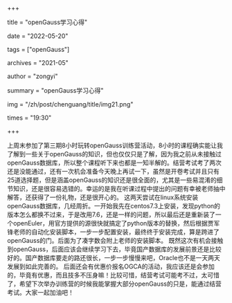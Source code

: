 +++

title = "openGauss学习心得" 

date = "2022-05-20" 

tags = ["openGauss"] 

archives = "2021-05" 

author = "zongyi" 

summary = "openGauss学习心得"

img = "/zh/post/chenguang/title/img21.png" 

times = "19:30"

+++


上周末参加了第三期8小时玩转openGauss训练营活动，8小时的课程确实能让我了解到一些关于openGauss的知识，但也仅仅只是了解，因为我之前从未接触过openGauss数据库，所以整个课程听下来也都是一知半解的。结营考试考了两次还是没能通过，还有一次机会准备今天晚上再试一下，虽然是开卷考试并且只有25道选择题，但是涵盖openGauss的知识还是很全面的，尤其是一些易混淆的细节知识，还是很容易选错的。幸运的是我在听课过程中提出的问题有幸被老师抽中解答，还获得了一份礼物，还是很开心的。
  这两天尝试在linux系统安装openGauss数据库，几经周折。一开始我先在centos7.3上安装，发现python的版本怎么都换不过来，于是改用7.6，还是一样的问题，所以最后还是重新装了一个openEuler，用官方提供的源很快就搞定了python版本的替换，然后根据贾军锋老师的自动化安装脚本，一步一步配置安装，最终终于安装完成，算是跨进了openGauss的门。后面为了凑字数会附上老师的安装脚本。
  既然这次有机会接触到openGauss，后面应该会继续学习下去，毕竟国产数据库的发展前景还是比较好的。国产数据库要走的路还很长，一步一步慢慢来吧，Oracle也不是一天两天发展到如此完善的。
  后面还会有优惠价报名OGCA的活动，我应该还是会参加的，毕竟有优惠，而且技多不压身嘛！比较可惜，结营考试可能考不过，太可惜了，希望下次举办训练营的时候我能掌握大部分openGauss的只是，能通过结营考试。大家一起加油吧！

